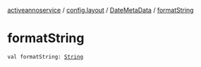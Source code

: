[activeannoservice](../../index.md) / [config.layout](../index.md) / [DateMetaData](index.md) / [formatString](./format-string.md)

# formatString

`val formatString: `[`String`](https://kotlinlang.org/api/latest/jvm/stdlib/kotlin/-string/index.html)